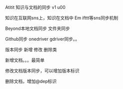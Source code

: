 Atitit 知识与文档的同步  v1 u00


知识在互联网sns上，知识在文档中
Em ifttt等sns同步机制

Beyond本地文档同步 文件夹同步

Github同步  onedriver gdriver同步。。

版本同步 新增 修改 删除类

新增文档。。。最简单


修改文档版本同步，可以增加版本标识

删除文档，增加@dep标识

